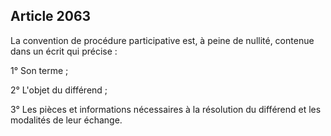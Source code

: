Article 2063
----
La convention de procédure participative est, à peine de nullité, contenue dans
un écrit qui précise :

1° Son terme ;

2° L'objet du différend ;

3° Les pièces et informations nécessaires à la résolution du différend et les
modalités de leur échange.
